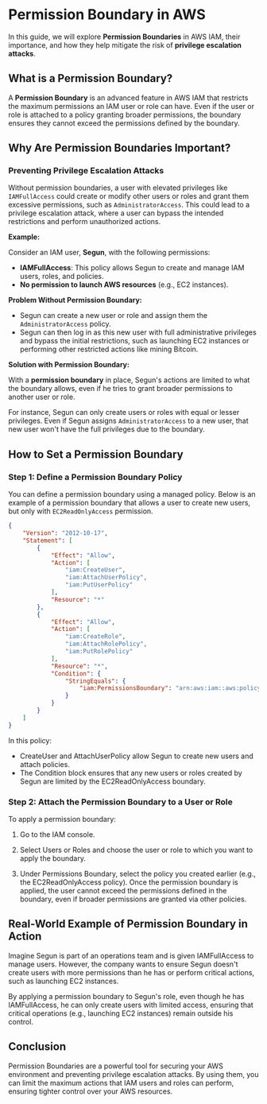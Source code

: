 # Permission Boundary in AWS

In this guide, we will explore **Permission Boundaries** in AWS IAM, their importance, and how they help mitigate the risk of **privilege escalation attacks**.



## What is a Permission Boundary?

A **Permission Boundary** is an advanced feature in AWS IAM that restricts the maximum permissions an IAM user or role can have. Even if the user or role is attached to a policy granting broader permissions, the boundary ensures they cannot exceed the permissions defined by the boundary.

## Why Are Permission Boundaries Important?

### Preventing Privilege Escalation Attacks

Without permission boundaries, a user with elevated privileges like `IAMFullAccess` could create or modify other users or roles and grant them excessive permissions, such as `AdministratorAccess`. This could lead to a privilege escalation attack, where a user can bypass the intended restrictions and perform unauthorized actions.

**Example:**

Consider an IAM user, **Segun**, with the following permissions:
- **IAMFullAccess**: This policy allows Segun to create and manage IAM users, roles, and policies.
- **No permission to launch AWS resources** (e.g., EC2 instances).

**Problem Without Permission Boundary:**

- Segun can create a new user or role and assign them the `AdministratorAccess` policy.
- Segun can then log in as this new user with full administrative privileges and bypass the initial restrictions, such as launching EC2 instances or performing other restricted actions like mining Bitcoin.

**Solution with Permission Boundary:**

With a **permission boundary** in place, Segun's actions are limited to what the boundary allows, even if he tries to grant broader permissions to another user or role.

For instance, Segun can only create users or roles with equal or lesser privileges. Even if Segun assigns `AdministratorAccess` to a new user, that new user won't have the full privileges due to the boundary.

## How to Set a Permission Boundary

### Step 1: Define a Permission Boundary Policy

You can define a permission boundary using a managed policy. Below is an example of a permission boundary that allows a user to create new users, but only with `EC2ReadOnlyAccess` permission.

```json
{
    "Version": "2012-10-17",
    "Statement": [
        {
            "Effect": "Allow",
            "Action": [
                "iam:CreateUser",
                "iam:AttachUserPolicy",
                "iam:PutUserPolicy"
            ],
            "Resource": "*"
        },
        {
            "Effect": "Allow",
            "Action": [
                "iam:CreateRole",
                "iam:AttachRolePolicy",
                "iam:PutRolePolicy"
            ],
            "Resource": "*",
            "Condition": {
                "StringEquals": {
                    "iam:PermissionsBoundary": "arn:aws:iam::aws:policy/EC2ReadOnlyAccess"
                }
            }
        }
    ]
}
```
In this policy:

- CreateUser and AttachUserPolicy allow Segun to create new users and attach policies.
- The Condition block ensures that any new users or roles created by Segun are limited by the EC2ReadOnlyAccess boundary.

### Step 2: Attach the Permission Boundary to a User or Role

To apply a permission boundary:

1. Go to the IAM console.

2. Select Users or Roles and choose the user or role to which you want to apply the boundary.

3. Under Permissions Boundary, select the policy you created earlier (e.g., the EC2ReadOnlyAccess policy).
Once the permission boundary is applied, the user cannot exceed the permissions defined in the boundary, even if broader permissions are granted via other policies.

## Real-World Example of Permission Boundary in Action

Imagine Segun is part of an operations team and is given IAMFullAccess to manage users. However, the company wants to ensure Segun doesn't create users with more permissions than he has or perform critical actions, such as launching EC2 instances.

By applying a permission boundary to Segun's role, even though he has IAMFullAccess, he can only create users with limited access, ensuring that critical operations (e.g., launching EC2 instances) remain outside his control.

## Conclusion

Permission Boundaries are a powerful tool for securing your AWS environment and preventing privilege escalation attacks. By using them, you can limit the maximum actions that IAM users and roles can perform, ensuring tighter control over your AWS resources.